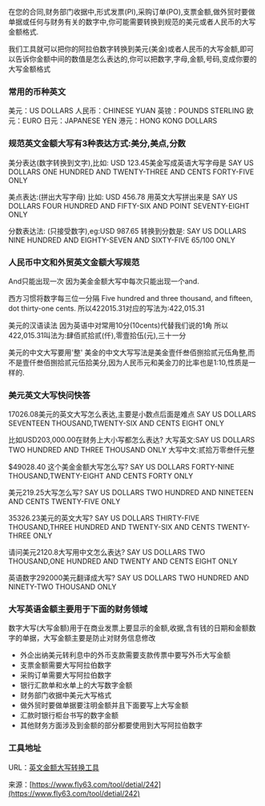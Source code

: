 在您的合同,财务部门收据中,形式发票(PI),采购订单(PO),支票金额,做外贸时要做单据或任何与财务有关的数字中,你可能需要转换到规范的美元或者人民币的大写金额格式.

我们工具就可以把你的阿拉伯数字转换到美元(美金)或者人民币的大写金额,即可以告诉你金额中间的数值是怎么表达的,你可以把数字,字母,金额,号码,变成你要的大写金额格式

### 常用的币种英文
美元：US DOLLARS
人民币：CHINESE YUAN
英镑：POUNDS STERLING
欧元：EURO
日元：JAPANESE YEN
港元：HONG KONG DOLLARS

### 规范英文金额大写有3种表达方式:美分,美点,分数
美分表达(数字转换到文字),比如: USD 123.45美金写成英语大写字母是 SAY US DOLLARS ONE HUNDRED AND TWENTY-THREE AND CENTS FORTY-FIVE ONLY

美点表达:(拼出大写字母) 比如: USD 456.78 用英文大写拼出来是 SAY US DOLLARS FOUR HUNDRED AND FIFTY-SIX AND POINT SEVENTY-EIGHT ONLY

分数表达法: (只接受数字),eg:USD 987.65 转换到分数是: SAY US DOLLARS NINE HUNDRED AND EIGHTY-SEVEN AND SIXTY-FIVE 65/100 ONLY

### 人民币中文和外贸英文金额大写规范
And只能出现一次 因为美金金额大写中每次只能出现一个and.

西方习惯将数字每三位一分隔 Five hundred and three thousand, and fifteen, dot thirty-one cents. 所以422015.31对应的写法为:422,015.31

美元的汉语读法 因为英语中对常用10分(10cents)代替我们说的1角 所以422,015.31叫法为:肆佰贰拾贰(仟),零壹拾伍(元),三十一分

美元的中文大写要用'整' 美金的中文大写写法是美金壹仟叁佰捌拾贰元伍角整,而不是壹仟叁佰捌拾贰元伍拾美分,因为人民币元和美金刀的比率也是1:10,性质是一样的.

### 美元英文大写快问快答
17026.08美元的英文大写怎么表达,主要是小数点后面是难点
SAY US DOLLARS SEVENTEEN THOUSAND,TWENTY-SIX AND CENTS EIGHT ONLY

比如USD203,000.00在财务上大小写都怎么表达?
大写英文:SAY US DOLLARS TWO HUNDRED AND THREE THOUSAND ONLY 大写中文:贰拾万零叁仟元整

$49028.40 这个美金金额大写怎么写?
SAY US DOLLARS FORTY-NINE THOUSAND,TWENTY-EIGHT AND CENTS FORTY ONLY

美元219.25大写怎么写?
SAY US DOLLARS TWO HUNDRED AND NINETEEN AND CENTS TWENTY-FIVE ONLY

35326.23美元的英文大写?
SAY US DOLLARS THIRTY-FIVE THOUSAND,THREE HUNDRED AND TWENTY-SIX AND CENTS TWENTY-THREE ONLY

请问美元2120.8大写用中文怎么表达?
SAY US DOLLARS TWO THOUSAND,ONE HUNDRED AND TWENTY AND CENTS EIGHT ONLY

英语数字292000美元翻译成大写?
SAY US DOLLARS TWO HUNDRED AND NINETY-TWO THOUSAND ONLY

### 大写英语金额主要用于下面的财务领域
数字大写(大写金额)用于在商业发票上要显示的金额,收据,含有钱的日期和金额数字的单据，大写金额主要是防止对财务信息修改

- 外企出纳美元转利息中的外币支款需要支款传票中要写外币大写金额
- 支票金额需要大写阿拉伯数字
- 采购订单需要大写阿拉伯数字
- 银行汇款单和水单上的大写数字金额
- 财务部门收据中美元大写格式
- 做外贸时要做单据要注明金额并且下面要写上大写金额
- 汇款时银行柜台书写的数字金额
- 其他财务方面涉及到金额的部分都要使用到大写阿拉伯数字

### 工具地址
URL：[英文金额大写转换工具](https://www.fly63.com/tool/usDollarsConvert/)

来源：[https://www.fly63.com/tool/detial/242](https://www.fly63.com/tool/detial/242)